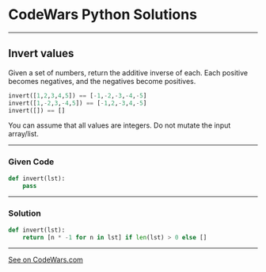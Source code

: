 # CodeWars Python Solutions

---

## Invert values

Given a set of numbers, return the additive inverse of each. Each positive becomes negatives, and the negatives become positives.


```python
invert([1,2,3,4,5]) == [-1,-2,-3,-4,-5]
invert([1,-2,3,-4,5]) == [-1,2,-3,4,-5]
invert([]) == []
```

You can assume that all values are integers. Do not mutate the input array/list.

---

### Given Code


```python
def invert(lst):
    pass
```

---

### Solution


```python
def invert(lst):
    return [n * -1 for n in lst] if len(lst) > 0 else []
```



---


[See on CodeWars.com](https://www.codewars.com/kata/5899dc03bc95b1bf1b0000ad/)
